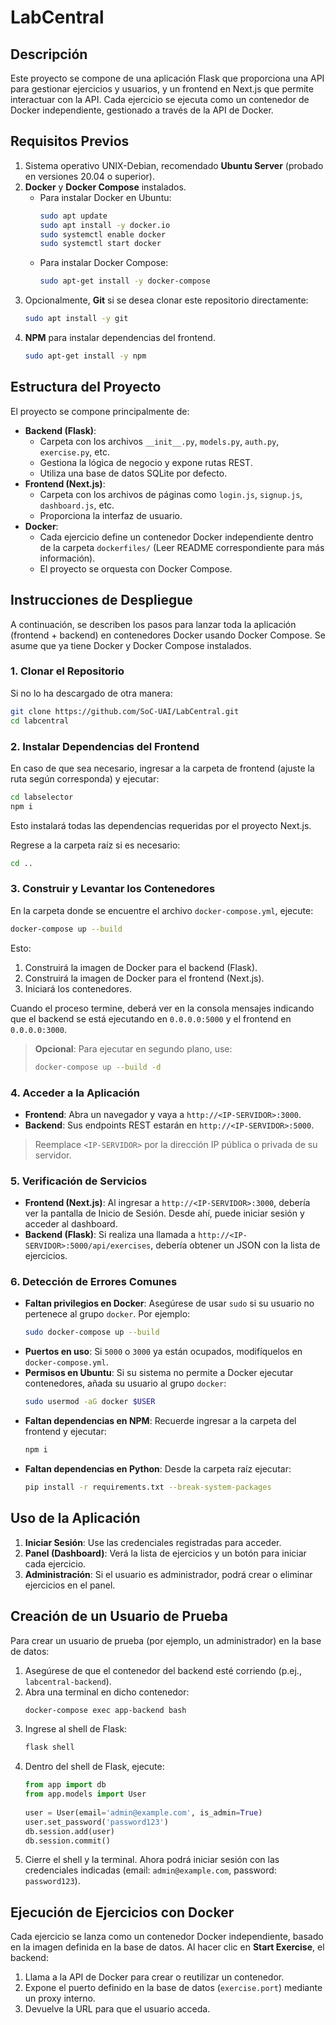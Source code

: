 # LabCentral

## Descripción

Este proyecto se compone de una aplicación Flask que proporciona una API para gestionar ejercicios y usuarios, y un frontend en Next.js que permite interactuar con la API. Cada ejercicio se ejecuta como un contenedor de Docker independiente, gestionado a través de la API de Docker.

## Requisitos Previos

1. Sistema operativo UNIX-Debian, recomendado **Ubuntu Server** (probado en versiones 20.04 o superior).
2. **Docker** y **Docker Compose** instalados.
   - Para instalar Docker en Ubuntu:
     ```bash
     sudo apt update
     sudo apt install -y docker.io
     sudo systemctl enable docker
     sudo systemctl start docker
     ```
   - Para instalar Docker Compose:
     ```bash
     sudo apt-get install -y docker-compose
     ```
3. Opcionalmente, **Git** si se desea clonar este repositorio directamente:
   ```bash
   sudo apt install -y git
   ```
4. **NPM** para instalar dependencias del frontend.
   ```bash
   sudo apt-get install -y npm
   ```

## Estructura del Proyecto

El proyecto se compone principalmente de:

- **Backend (Flask)**:
  - Carpeta con los archivos `__init__.py`, `models.py`, `auth.py`, `exercise.py`, etc.
  - Gestiona la lógica de negocio y expone rutas REST.
  - Utiliza una base de datos SQLite por defecto.
- **Frontend (Next.js)**:
  - Carpeta con los archivos de páginas como `login.js`, `signup.js`, `dashboard.js`, etc.
  - Proporciona la interfaz de usuario.
- **Docker**:
  - Cada ejercicio define un contenedor Docker independiente dentro de la carpeta `dockerfiles/` (Leer README correspondiente para más información).
  - El proyecto se orquesta con Docker Compose.

## Instrucciones de Despliegue

A continuación, se describen los pasos para lanzar toda la aplicación (frontend + backend) en contenedores Docker usando Docker Compose. Se asume que ya tiene Docker y Docker Compose instalados.

### 1. Clonar el Repositorio

Si no lo ha descargado de otra manera:

```bash
git clone https://github.com/SoC-UAI/LabCentral.git
cd labcentral
```

### 2. Instalar Dependencias del Frontend

En caso de que sea necesario, ingresar a la carpeta de frontend (ajuste la ruta según corresponda) y ejecutar:

```bash
cd labselector
npm i
```

Esto instalará todas las dependencias requeridas por el proyecto Next.js.

Regrese a la carpeta raíz si es necesario:

```bash
cd ..
```

### 3. Construir y Levantar los Contenedores

En la carpeta donde se encuentre el archivo `docker-compose.yml`, ejecute:

```bash
docker-compose up --build
```

Esto:

1. Construirá la imagen de Docker para el backend (Flask).
2. Construirá la imagen de Docker para el frontend (Next.js).
3. Iniciará los contenedores.

Cuando el proceso termine, deberá ver en la consola mensajes indicando que el backend se está ejecutando en `0.0.0.0:5000` y el frontend en `0.0.0.0:3000`.

> **Opcional**: Para ejecutar en segundo plano, use:
>
> ```bash
> docker-compose up --build -d
> ```

### 4. Acceder a la Aplicación

- **Frontend**: Abra un navegador y vaya a `http://<IP-SERVIDOR>:3000`.
- **Backend**: Sus endpoints REST estarán en `http://<IP-SERVIDOR>:5000`.

> Reemplace `<IP-SERVIDOR>` por la dirección IP pública o privada de su servidor.

### 5. Verificación de Servicios

- **Frontend (Next.js)**: Al ingresar a `http://<IP-SERVIDOR>:3000`, debería ver la pantalla de Inicio de Sesión. Desde ahí, puede iniciar sesión y acceder al dashboard.
- **Backend (Flask)**: Si realiza una llamada a `http://<IP-SERVIDOR>:5000/api/exercises`, debería obtener un JSON con la lista de ejercicios.

### 6. Detección de Errores Comunes

- **Faltan privilegios en Docker**: Asegúrese de usar `sudo` si su usuario no pertenece al grupo `docker`. Por ejemplo:
  ```bash
  sudo docker-compose up --build
  ```
- **Puertos en uso**: Si `5000` o `3000` ya están ocupados, modifíquelos en `docker-compose.yml`.
- **Permisos en Ubuntu**: Si su sistema no permite a Docker ejecutar contenedores, añada su usuario al grupo `docker`:
  ```bash
  sudo usermod -aG docker $USER
  ```
- **Faltan dependencias en NPM**: Recuerde ingresar a la carpeta del frontend y ejecutar:
  ```bash
  npm i
  ```
- **Faltan dependencias en Python**: Desde la carpeta raíz ejecutar:
  ```bash
  pip install -r requirements.txt --break-system-packages
  ```

## Uso de la Aplicación

1. **Iniciar Sesión**: Use las credenciales registradas para acceder.
2. **Panel (Dashboard)**: Verá la lista de ejercicios y un botón para iniciar cada ejercicio.
3. **Administración**: Si el usuario es administrador, podrá crear o eliminar ejercicios en el panel.

## Creación de un Usuario de Prueba

Para crear un usuario de prueba (por ejemplo, un administrador) en la base de datos:

1. Asegúrese de que el contenedor del backend esté corriendo (p.ej., `labcentral-backend`).
2. Abra una terminal en dicho contenedor:
   ```bash
   docker-compose exec app-backend bash
   ```
3. Ingrese al shell de Flask:
   ```bash
   flask shell
   ```
4. Dentro del shell de Flask, ejecute:
   ```python
   from app import db
   from app.models import User
  
   user = User(email='admin@example.com', is_admin=True)
   user.set_password('password123')
   db.session.add(user)
   db.session.commit()
   ```
5. Cierre el shell y la terminal. Ahora podrá iniciar sesión con las credenciales indicadas (email: `admin@example.com`, password: `password123`).

## Ejecución de Ejercicios con Docker

Cada ejercicio se lanza como un contenedor Docker independiente, basado en la imagen definida en la base de datos. Al hacer clic en **Start Exercise**, el backend:

1. Llama a la API de Docker para crear o reutilizar un contenedor.
2. Expone el puerto definido en la base de datos (`exercise.port`) mediante un proxy interno.
3. Devuelve la URL para que el usuario acceda.
